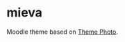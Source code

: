 # mieva
Moodle theme based on [Theme Photo](https://github.com/damyon/moodle-theme_photo "GitHub Repo Theme Photo").
